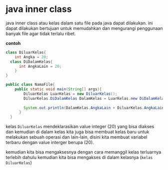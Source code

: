 # java inner class
java inner class atau kelas dalam satu file pada java dapat dilakukan. ini dapat dilakukan bertujuan untuk memudahkan dan mengurangi penggunaan banyak file agar tidak terlalu ribet.

**contoh**
```java
class DiluarKelas{
    int Angka = 20;
  class DiDalamKelas{
      int AngkaLain = 20;
    }
}

public class NamaFile{
    public static void main(String[] args){
        DiluarKelas LuarKelas = new DiluarKelas();
        DiluarKelas.DiDalamKelas DalamKelas = LuarKelas.new DiDalamKelas();
        
        System.out.println(DalamKelas.AngkaLain + DiluarKelas.AngkaLain);
      }
  }

```

kelas ``DiluarKelas`` mendeklarasikan value integer (20) yang bisa diakses dan kemudian di dalam kelas kita juga bisa membuat kelas baru untuk melakukan sebuah operasi dan lain-lain, disini kita membuat variabel terbaru dengan value interger berupa (20).

kemudian kita bisa mengaksesnya dengan cara memanggil kelas terluarnya terlebih dahulu kemudian kita bisa mengakses di dalam kelasnya (``kelas DiluarKelas``)

